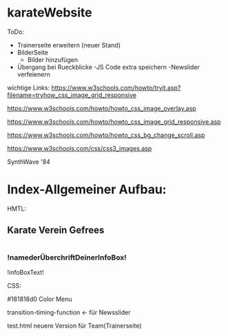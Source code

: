 # karateWebsite
ToDo: 
- Trainerseite erweitern (neuer Stand)
- BilderSeite
    - Bilder hinzufügen
- Übergang bei Rueckblicke
-JS Code extra speichern
-Newslider verfeienern


wichtige Links:
https://www.w3schools.com/howto/tryit.asp?filename=tryhow_css_image_grid_responsive

https://www.w3schools.com/howto/howto_css_image_overlay.asp

https://www.w3schools.com/howto/howto_css_image_grid_responsive.asp

https://www.w3schools.com/howto/howto_css_bg_change_scroll.asp

https://www.w3schools.com/css/css3_images.asp


SynthWave '84

# Index-Allgemeiner Aufbau:

HMTL:

<section class="!nameDerSection!">
      <div class="container">
        <h2 class="!nameDerHauptÜberschrift!">Karate Verein Gefrees</h2>
        <div class="content">
          <div class="!nameDesImages!">
            <img src="!pfadDeinesImages!" alt="" />
          </div>
          <div class="!nameDerInfoBox!">
            <h3>!namederÜberchriftDeinerInfoBox!</h3>
            <p>
              !infoBoxText!
            </p>
          </div>
        </div>
      </div>
    </section>

CSS:


#181818d0
Color Menu

transition-timing-function <- für Newsslider

test.html neuere Version für Team(Trainerseite)